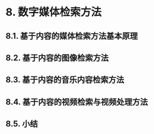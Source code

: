 # 8. 数字媒体检索方法

## 8.1. 基于内容的媒体检索方法基本原理

## 8.2. 基于内容的图像检索方法

## 8.3. 基于内容的音乐内容检索方法

## 8.4. 基于内容的视频检索与视频处理方法

## 8.5. 小结
